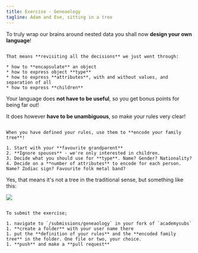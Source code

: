 ```yaml
---
title: Exercise - Geneaology
tagline: Adam and Eve, sitting in a tree
---
```


To truly wrap our brains around nested data you shall now **design your own language**!

~~~

That means **revisiting all the decisions** we just went through:

* how to **encapsulate** an object
* how to express object **type**
* how to express **attributes**, with and without values, and separation of all
* how to express **children**

~~~

Your language does **not have to be useful**, so you get bonus points for being far out!

It does however **have to be unambiguous**, so make your rules very clear!

~~~

When you have defined your rules, use them to **encode your family tree**!

1. Start with your **favourite grandparent**
2. **Ignore spouses** - we're only interested in children.
3. Decide what you should use for **type**. Name? Gender? Nationality?
4. Decide on a **number of attributes** to encode for each person. Name? Zodiac sign? Favourite folk metal band?

~~~

Yes, that means it's not a tree in the traditional sense, but something like this:

![](resources/diagrams/tree.svg)

~~~

To submit the exercise;

1. navigate to `/submissions/geneaology` in your fork of `academysubs`
1. **create a folder** with your user name there
1. put the **definition of your rules** and the **encoded family tree** in the folder. One file or two, your choice.
1. **push** and make a **pull request**



